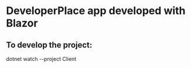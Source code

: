 # DeveloperPlace app developed with Blazor

## To develop the project:

dotnet watch --project Client
